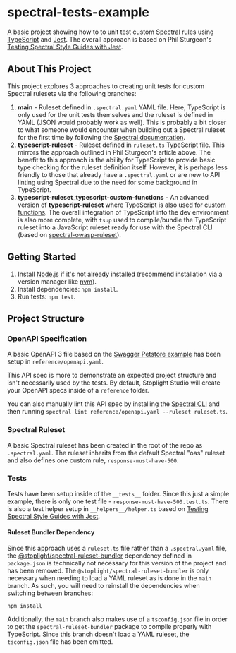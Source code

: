 # spectral-tests-example
A basic project showing how to to unit test custom [Spectral](https://github.com/stoplightio/spectral) rules using [TypeScript](https://www.typescriptlang.org) and [Jest](https://jestjs.io). The overall approach is based on Phil Sturgeon's [Testing Spectral Style Guides with Jest](https://apisyouwonthate.com/blog/testing-spectral-style-guides-with-jest/).

## About This Project
This project explores 3 approaches to creating unit tests for custom Spectral rulesets via the following branches:
1. **main** - Ruleset defined in `.spectral.yaml` YAML file. Here, TypeScript is only used for the unit tests themselves and the ruleset is defined in YAML (JSON would probably work as well). This is probably a bit closer to what someone would encounter when building out a Spectral ruleset for the first time by following the [Spectral documentation](https://docs.stoplight.io/docs/spectral/674b27b261c3c-overview#1-create-a-local-ruleset).
2. **typescript-ruleset** - Ruleset defined in `ruleset.ts` TypeScript file. This mirrors the approach outlined in Phil Sturgeon's article above. The benefit to this approach is the ability for TypeScript to provide basic type checking for the ruleset definition itself. However, it is perhaps less friendly to those that already have a `.spectral.yaml` or are new to API linting using Spectral due to the need for some background in TypeScript.
3. **typescript-ruleset_typescript-custom-functions** - An advanced version of **typescript-ruleset** where TypeScript is also used for [custom functions](https://docs.stoplight.io/docs/spectral/a781e290eb9f9-custom-functions). The overall integration of TypeScript into the dev environment is also more complete, with `tsup` used to compile/bundle the TypeScript ruleset into a JavaScript ruleset ready for use with the Spectral CLI (based on [spectral-owasp-ruleset](https://github.com/stoplightio/spectral-owasp-ruleset)).

## Getting Started
1. Install [Node.js](https://nodejs.org) if it's not already installed (recommend installation via a version manager like [nvm](https://github.com/nvm-sh/nvm)).
2. Install dependencies: `npm install`.
3. Run tests: `npm test`.

## Project Structure
### OpenAPI Specification
A basic OpenAPI 3 file based on the [Swagger Petstore example](https://github.com/swagger-api/swagger-petstore/blob/master/src/main/resources/openapi.yaml) has been setup in `reference/openapi.yaml`.

This API spec is more to demonstrate an expected project structure and isn't necessarily used by the tests. By default, Stoplight Studio will create your OpenAPI specs inside of a `reference` folder.

You can also manually lint this API spec by installing the [Spectral CLI](https://github.com/stoplightio/spectral#-installation) and then running `spectral lint reference/openapi.yaml --ruleset ruleset.ts`.

### Spectral Ruleset
A basic Spectral ruleset has been created in the root of the repo as `.spectral.yaml`. The ruleset inherits from the default Spectral "oas" ruleset and also defines one custom rule, `response-must-have-500`.

### Tests
Tests have been setup inside of the `__tests__` folder. Since this just a simple example, there is only one test file - `response-must-have-500.test.ts`. There is also a test helper setup in `__helpers__/helper.ts` based on [Testing Spectral Style Guides with Jest](https://apisyouwonthate.com/blog/testing-spectral-style-guides-with-jest/).

#### Ruleset Bundler Dependency
Since this approach uses a `ruleset.ts` file rather than a `.spectral.yaml` file, the [@stoplight/spectral-ruleset-bundler](https://www.npmjs.com/package/@stoplight/spectral-ruleset-bundler) dependency defined in `package.json` is technically not necessary for this version of the project and has been removed. The `@stoplight/spectral-ruleset-bundler` is only necessary when needing to load a YAML ruleset as is done in the `main` branch. As such, you will need to reinstall the dependencies when switching between branches:

```Shell
npm install
```

Additionally, the `main` branch also makes use of a `tsconfig.json` file in order to get the `spectral-ruleset-bundler` package to compile properly with TypeScript. Since this branch doesn't load a YAML ruleset, the `tsconfig.json` file has been omitted.
